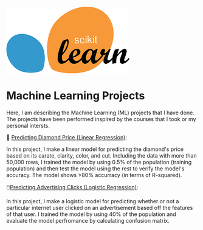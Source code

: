 ![alt text](Scikit_learn_logo.png)

# Machine Learning Projects
Here, I am describing the Machine Learning (ML) projects that I have done. The projects have been performed inspired by the courses that I took or my personal intersts. 

:large_blue_diamond: [Predicting Diamond Price (Linear Regression)](https://github.com/HamedHeli/MLProjects/blob/0ce53fae568dc294c96499e4c3b85a37941e1438/Linear%20Regression/Diamond.ipynb): 
      
   In this project, I make a linear model for predicting the diamond's price based on its carate, clarity, color, and cut. Including the data with more than 50,000 rows, I trained the model by using 0.5% of the population (training population) and then test the model using the rest to verify the model's accuracy. The model shows >80% accurracy (in terms of R-squared). 

:computer_mouse:[Predicting Advertising Clicks (Logistic Regression)](https://github.com/HamedHeli/MLProjects/blob/6dc829c39f345fb71c509e6f101739c499058641/Logistic%20Regression/Advertising.ipynb): 

In this project, I make a logistic model for predicting whether or not a particular internet user clicked on an advertisement based off the features of that user. I trained the model by using 40% of the population and evaluate the model perfromance by calculating confusion matrix.
